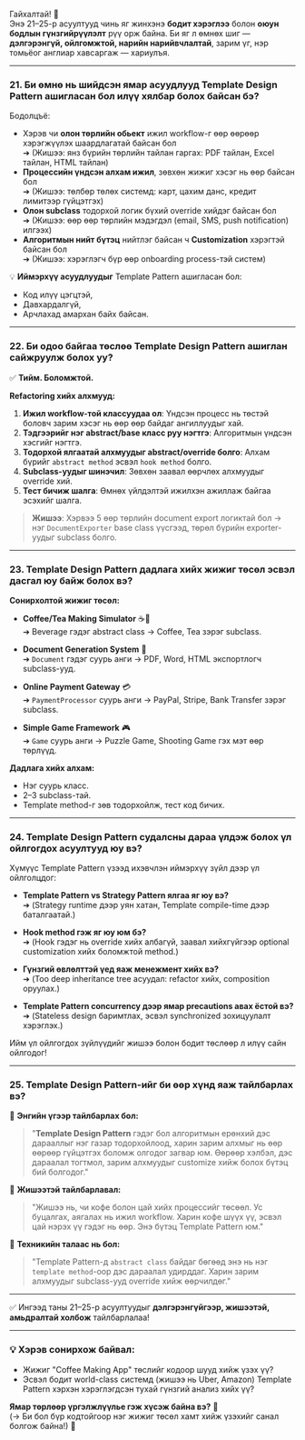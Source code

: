 Гайхалтай! 🎯  
Энэ 21–25-р асуултууд чинь яг жинхэнэ **бодит хэрэглээ** болон **оюун бодлын гүнзгийрүүлэлт** рүү орж байна. Би яг л өмнөх шиг — **дэлгэрэнгүй, ойлгомжтой, нарийн нарийвчлалтай**, зарим үг, нэр томьёог англиар хавсаргаж — хариулъя.

---

### 21. **Би өмнө нь шийдсэн ямар асуудлууд Template Design Pattern ашигласан бол илүү хялбар болох байсан бэ?**

Бодолцъё:
- Хэрэв чи **олон төрлийн обьект** ижил workflow-г өөр өөрөөр хэрэгжүүлэх шаардлагатай байсан бол  
  ➔ (Жишээ: янз бүрийн төрлийн тайлан гаргах: PDF тайлан, Excel тайлан, HTML тайлан)
- **Процессийн үндсэн алхам ижил**, зөвхөн жижиг хэсэг нь өөр байсан бол  
  ➔ (Жишээ: төлбөр төлөх системд: карт, цахим данс, кредит лимитээр гүйцэтгэх)
- **Олон subclass** тодорхой логик бүхий override хийдэг байсан бол  
  ➔ (Жишээ: өөр өөр төрлийн мэдэгдэл (email, SMS, push notification) илгээх)
- **Алгоритмын нийт бүтэц** нийтлэг байсан ч **Customization** хэрэгтэй байсан бол  
  ➔ (Жишээ: хэрэглэгч бүр өөр onboarding process-тэй систем)

💡 **Иймэрхүү асуудлуудыг** Template Pattern ашигласан бол:
- Код илүү цэгцтэй,
- Давхардалгүй,
- Арчлахад амархан байх байсан.

---

### 22. **Би одоо байгаа төслөө Template Design Pattern ашиглан сайжруулж болох уу?**

✅ **Тийм. Боломжтой.**

**Refactoring хийх алхмууд:**
1. **Ижил workflow-той классуудаа ол**: Үндсэн процесс нь төстэй боловч зарим хэсэг нь өөр өөр байдаг ангиллуудыг хай.
2. **Тэдгээрийг нэг abstract/base класс руу нэгтгэ**: Алгоритмын үндсэн хэсгийг нэгтгэ.
3. **Тодорхой ялгаатай алхмуудыг abstract/override болго**: Алхам бүрийг `abstract method` эсвэл `hook method` болго.
4. **Subclass-уудыг шинэчил**: Зөвхөн заавал өөрчлөх алхмуудыг override хий.
5. **Тест бичиж шалга**: Өмнөх үйлдэлтэй ижилхэн ажиллаж байгаа эсэхийг шалга.

> **Жишээ**: Хэрвээ 5 өөр төрлийн document export логиктай бол → нэг `DocumentExporter` base class үүсгээд, төрөл бүрийн exporter-уудыг subclass болго.

---

### 23. **Template Design Pattern дадлага хийх жижиг төсөл эсвэл дасгал юу байж болох вэ?**

**Сонирхолтой жижиг төсөл:**

- **Coffee/Tea Making Simulator** ☕🍵  
  ➔ Beverage гэдэг abstract class → Coffee, Tea зэрэг subclass.

- **Document Generation System** 📄  
  ➔ `Document` гэдэг суурь анги → PDF, Word, HTML экспортлогч subclass-ууд.

- **Online Payment Gateway** 💳  
  ➔ `PaymentProcessor` суурь анги → PayPal, Stripe, Bank Transfer зэрэг subclass.

- **Simple Game Framework** 🎮  
  ➔ `Game` суурь анги → Puzzle Game, Shooting Game гэх мэт өөр төрлүүд.

**Дадлага хийх алхам:**
- Нэг суурь класс.
- 2–3 subclass-тай.
- Template method-г зөв тодорхойлж, тест код бичих.

---

### 24. **Template Design Pattern судалсны дараа үлдэж болох үл ойлгогдох асуултууд юу вэ?**

Хүмүүс Template Pattern үзээд ихэвчлэн иймэрхүү зүйл дээр үл ойлголцдог:

- **Template Pattern vs Strategy Pattern ялгаа яг юу вэ?**  
  ➔ (Strategy runtime дээр уян хатан, Template compile-time дээр баталгаатай.)

- **Hook method гэж яг юу юм бэ?**  
  ➔ (Hook гэдэг нь override хийх албагүй, заавал хийхгүйгээр optional customization хийх боломжтой method.)

- **Гүнзгий өвлөлттэй үед яаж менежмент хийх вэ?**  
  ➔ (Too deep inheritance tree асуудал: refactor хийх, composition оруулах.)

- **Template Pattern concurrency дээр ямар precautions авах ёстой вэ?**  
  ➔ (Stateless design баримтлах, эсвэл synchronized зохицуулалт хэрэглэх.)

Ийм үл ойлгогдох зүйлүүдийг жишээ болон бодит төслөөр л илүү сайн ойлгодог!

---

### 25. **Template Design Pattern-ийг би өөр хүнд яаж тайлбарлах вэ?**

🌟 **Энгийн үгээр тайлбарлах бол:**

> "**Template Design Pattern** гэдэг бол алгоритмын ерөнхий дэс дарааллыг нэг газар тодорхойлоод, харин зарим алхмыг нь өөр өөрөөр гүйцэтгэх боломж олгодог загвар юм. Өөрөөр хэлбэл, дэс дараалал тогтмол, зарим алхмуудыг customize хийж болох бүтэц бий болгодог."

🌟 **Жишээтэй тайлбарлавал:**

> "Жишээ нь, чи кофе болон цай хийх процессийг төсөөл. Ус буцалгах, аягалах нь ижил workflow. Харин кофе шүүх үү, эсвэл цай нэрэх үү гэдэг нь өөр. Энэ бүтэц Template Pattern юм."

🌟 **Техникийн талаас нь бол:**

> "Template Pattern-д `abstract class` байдаг бөгөөд энэ нь нэг `template method`-оор дэс дараалал удирддаг. Харин зарим алхмуудыг subclass-ууд override хийж өөрчилдөг."

---

✅ Ингээд таны 21–25-р асуултуудыг **дэлгэрэнгүйгээр, жишээтэй, амьдралтай холбож** тайлбарлалаа!

---

### 💡 Хэрэв сонирхож байвал:
- Жижиг "Coffee Making App" төслийг кодоор шууд хийж үзэх үү?
- Эсвэл бодит world-class системд (жишээ нь Uber, Amazon) Template Pattern хэрхэн хэрэглэгдсэн тухай гүнзгий анализ хийх үү?

**Ямар төрлөөр үргэлжлүүлье гэж хүсэж байна вэ?** 🎯  
(→ Би бол бүр кодтойгоор нэг жижиг төсөл хамт хийж үзэхийг санал болгож байна!) 🚀
